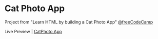 # Cat Photo App


Project from "Learn HTML by building a Cat Photo App" [@freeCodeCamp](https://www.freecodecamp.org/learn/2022/responsive-web-design/)

Live Preview | [CatPhoto App](file:///Users/ibrahimabah/repos/ffc-responsive-web-design/catphoto-app/index.html)
